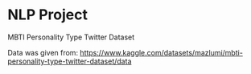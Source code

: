 # NLP Project

MBTI Personality Type Twitter Dataset

Data was given from: https://www.kaggle.com/datasets/mazlumi/mbti-personality-type-twitter-dataset/data
